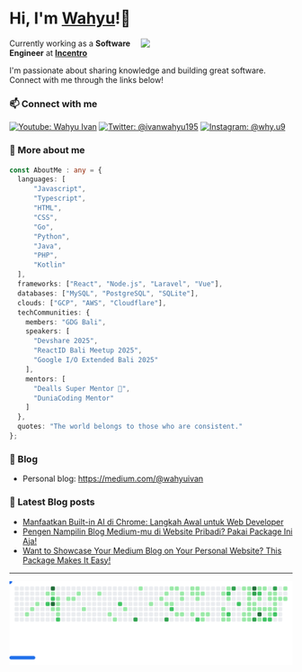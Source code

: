 <h1> Hi, I'm <b><a href="https://wahyuivan.dev">Wahyu</a></b>!👋</h1>

<img align='right' src="https://media.giphy.com/media/iIqmM5tTjmpOB9mpbn/giphy.gif" width="270">

<p>Currently working as a <strong>Software Engineer</strong> at <b><a href="https://incentro.com">Incentro</a></b></p>

<p>I'm passionate about sharing knowledge and building great software. Connect with me through the links below!</p>

### 📫 Connect with me
[![Youtube: Wahyu Ivan](https://img.shields.io/youtube/channel/subscribers/UCxc8dgcM1mBNnv9OIpuyL7w?label=Youtube%3A%20Wahyu%20Ivan)](https://www.youtube.com/@wahyuivan9)
[![Twitter: @ivanwahyu195](https://img.shields.io/twitter/follow/ivanwahyu195?style=social)](https://twitter.com/ivanwahyu195)
[![Instagram: @why.u9](https://img.shields.io/badge/Instagram-%40why.u9-E4405F?style=flat&logo=instagram&logoColor=white)](https://www.instagram.com/why.u9)

### 🚀 More about me 
```typescript
const AboutMe : any = {
  languages: [
      "Javascript",
      "Typescript",
      "HTML",
      "CSS",
      "Go",
      "Python",
      "Java",
      "PHP",
      "Kotlin"
  ],
  frameworks: ["React", "Node.js", "Laravel", "Vue"],
  databases: ["MySQL", "PostgreSQL", "SQLite"],
  clouds: ["GCP", "AWS", "Cloudflare"],
  techCommunities: {
    members: "GDG Bali",
    speakers: [
      "Devshare 2025",
      "ReactID Bali Meetup 2025",
      "Google I/O Extended Bali 2025"
    ],
    mentors: [
      "Dealls Super Mentor 🌟",
      "DuniaCoding Mentor"
    ]
  },
  quotes: "The world belongs to those who are consistent."
};
```
### 📝 Blog
- Personal blog: https://medium.com/@wahyuivan

### 📔 Latest Blog posts
- [Manfaatkan Built-in AI di Chrome: Langkah Awal untuk Web Developer](https://wahyuivan.medium.com/manfaatkan-built-in-ai-di-chrome-langkah-awal-untuk-web-developer-3c067a655230)
- [Pengen Nampilin Blog Medium-mu di Website Pribadi? Pakai Package Ini Aja!](https://wahyuivan.medium.com/pengen-nampilin-blog-medium-mu-di-website-pribadi-pakai-package-ini-aja-eb2bcd0c9926)
- [Want to Showcase Your Medium Blog on Your Personal Website? This Package Makes It Easy!](https://wahyuivan.medium.com/want-to-showcase-your-medium-blog-on-your-personal-website-this-package-makes-it-easy-9789a03ab79c)
---
<picture>
  <source
    media="(prefers-color-scheme: dark)"
    srcset="images/breakout-dark.svg"
  />
  <source
    media="(prefers-color-scheme: light)"
    srcset="images/breakout-light.svg"
  />
  <img alt="Breakout Game" src="images/breakout-light.svg" />
</picture>
